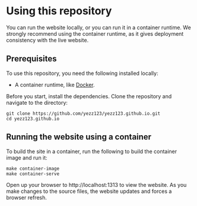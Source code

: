 # Using this repository

You can run the website locally, or you can run it in a container runtime. We strongly recommend using the container runtime, as it gives deployment consistency with the live website.

## Prerequisites

To use this repository, you need the following installed locally:

- A container runtime, like [Docker](https://www.docker.com/).

Before you start, install the dependencies. Clone the repository and navigate to the directory:

```
git clone https://github.com/yezz123/yezz123.github.io.git
cd yezz123.github.io
```

## Running the website using a container

To build the site in a container, run the following to build the container image and run it:

```
make container-image
make container-serve
```

Open up your browser to http://localhost:1313 to view the website. As you make changes to the source files, the website updates and forces a browser refresh.

